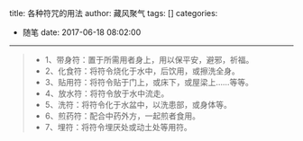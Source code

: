 title: 各种符咒的用法
author: 藏风聚气
tags: []
categories:
  - 随笔
date: 2017-06-18 08:02:00
---

>- 1、带身符：置于所需用者身上，用以保平安，避邪，祈福。 
>-  2、化食符：将符令烧化于水中，后饮用，或擦洗全身。 
>- 3、贴用符：将符令贴于门上，或床下，或屋梁上……等等。 
>- 4、放水符：将符令放于水中流走。 
>- 5、洗符：将符令化于水盆中，以洗患部，或身体等。 
>- 6、煎药符：配合中药外方，一起煎者食用。 
>- 7、埋符：将符令埋厌处或动土处等用符。
